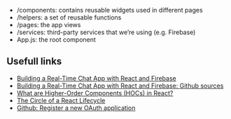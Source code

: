 


- /components: contains reusable widgets used in different pages
- /helpers: a set of reusable functions
- /pages: the app views
- /services: third-party services that we’re using (e.g. Firebase)
- App.js: the root component

## Usefull links

- [Building a Real-Time Chat App with React and Firebase](https://css-tricks.com/building-a-real-time-chat-app-with-react-and-firebase/)
- [Building a Real-Time Chat App with React and Firebase: Github sources](https://github.com/Dunebook/Firebase-auth-chat-app)
- [What are Higher-Order Components (HOCs) in React?](https://css-tricks.com/what-are-higher-order-components-in-react/)
- [The Circle of a React Lifecycle](https://css-tricks.com/the-circle-of-a-react-lifecycle/)
- [Github: Register a new OAuth application](https://github.com/settings/developers)